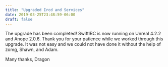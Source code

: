 ```yaml
---
title: "Upgraded Ircd and Services"
date: 2019-03-25T23:48:59-06:00
draft: false
---
```


The upgrade has been completed! SwiftIRC is now running
on Unreal 4.2.2 and Anope 2.0.6. Thank you for your patience
while we worked through this upgrade. It was not easy and we
could not have done it without the help of zomg, Shawn, and Adam.

Many thanks,
Dragon
